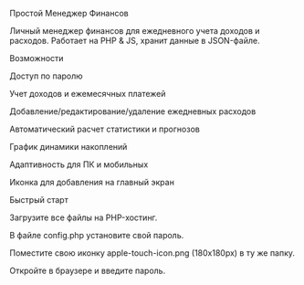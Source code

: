 Простой Менеджер Финансов

Личный менеджер финансов для ежедневного учета доходов и расходов. Работает на PHP & JS, хранит данные в JSON-файле.

Возможности

Доступ по паролю

Учет доходов и ежемесячных платежей

Добавление/редактирование/удаление ежедневных расходов

Автоматический расчет статистики и прогнозов

График динамики накоплений

Адаптивность для ПК и мобильных

Иконка для добавления на главный экран

Быстрый старт

Загрузите все файлы на PHP-хостинг.

В файле config.php установите свой пароль.

Поместите свою иконку apple-touch-icon.png (180x180px) в ту же папку.

Откройте в браузере и введите пароль.
